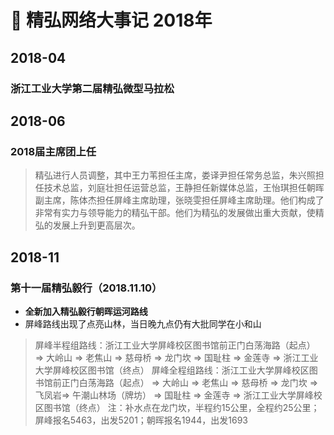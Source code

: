 # :pushpin: 精弘网络大事记 2018年

## 2018-04

### 浙江工业大学第二届精弘微型马拉松

## 2018-06

### 2018届主席团上任

> 精弘进行人员调整，其中王力苇担任主席，娄译尹担任常务总监，朱兴照担任技术总监，刘庭壮担任运营总监，王静担任新媒体总监，王怡琪担任朝晖副主席，陈体杰担任屏峰主席助理，张晓雯担任屏峰主席助理。他们构成了非常有实力与领导能力的精弘干部。他们为精弘的发展做出重大贡献，使精弘的发展上升到更高层次。

## 2018-11

### 第十一届精弘毅行（2018.11.10）

- **全新加入精弘毅行朝晖运河路线**
- 屏峰路线出现了点亮山林，当日晚九点仍有大批同学在小和山

> 屏峰半程组路线：浙江工业大学屏峰校区图书馆前正门白荡海路（起点） => 大岭山 => 老焦山 => 慈母桥 => 龙门坎 => 国耻柱 => 金莲寺 => 浙江工业大学屏峰校区图书馆（终点）
屏峰全程组路线：浙江工业大学屏峰校区图书馆前正门白荡海路（起点） => 大岭山 => 老焦山 => 慈母桥 => 龙门坎 => 飞凤岩=> 午潮山林场（牌坊） => 国耻柱 => 金莲寺 => 浙江工业大学屏峰校区图书馆（终点）
注：补水点在龙门坎，半程约15公里，全程约25公里；屏峰报名5463，出发5201；朝晖报名1944，出发1693
